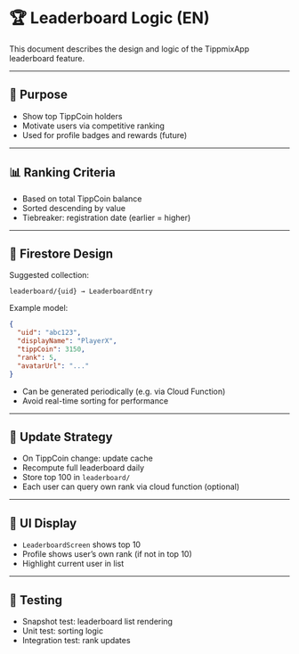 # 🏆 Leaderboard Logic (EN)

This document describes the design and logic of the TippmixApp leaderboard feature.

---

## 🎯 Purpose

* Show top TippCoin holders
* Motivate users via competitive ranking
* Used for profile badges and rewards (future)

---

## 📊 Ranking Criteria

* Based on total TippCoin balance
* Sorted descending by value
* Tiebreaker: registration date (earlier = higher)

---

## 📁 Firestore Design

Suggested collection:

```
leaderboard/{uid} → LeaderboardEntry
```

Example model:

```json
{
  "uid": "abc123",
  "displayName": "PlayerX",
  "tippCoin": 3150,
  "rank": 5,
  "avatarUrl": "..."
}
```

* Can be generated periodically (e.g. via Cloud Function)
* Avoid real-time sorting for performance

---

## 🔁 Update Strategy

* On TippCoin change: update cache
* Recompute full leaderboard daily
* Store top 100 in `leaderboard/`
* Each user can query own rank via cloud function (optional)

---

## 📌 UI Display

* `LeaderboardScreen` shows top 10
* Profile shows user’s own rank (if not in top 10)
* Highlight current user in list

---

## 🧪 Testing

* Snapshot test: leaderboard list rendering
* Unit test: sorting logic
* Integration test: rank updates